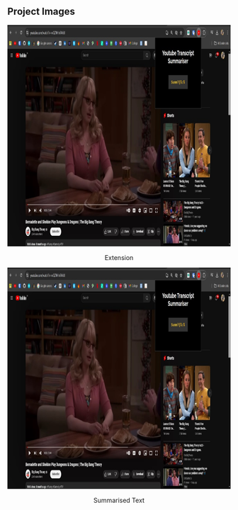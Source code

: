 ## Project Images 
<div style="text-align: center;">
    <div style="display: inline-block; text-align: center;">
        <img src="extension/images/yvs.jpg" width="1000" height="500" alt="Login Page">
        <br>
        <p style="text-align: center;">Extension</p>
    </div>
    <br>
    <div style="display: inline-block; text-align: center;">
        <img src="extension/images/yvs_1.jpg" width="1000" height="500" alt="Home Page">
        <br>
        <p style="text-align: center;">Summarised Text</p>
    </div>
</div>
